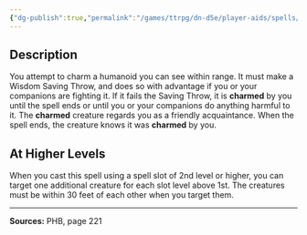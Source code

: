 ```yaml
---
{"dg-publish":true,"permalink":"/games/ttrpg/dn-d5e/player-aids/spells/level-1/charm-person/","tags":["TTRPG/DND/5e","verbal","somatic"]}
---
```



## Description
You attempt to charm a humanoid you can see within range.
It must make a Wisdom Saving Throw, and does so with advantage if you or your companions are fighting it.
If it fails the Saving Throw, it is **charmed** by you until the spell ends or until you or your companions do anything harmful to it.
The **charmed** creature regards you as a friendly acquaintance.
When the spell ends, the creature knows it was **charmed** by you.

## At Higher Levels
When you cast this spell using a spell slot of 2nd level or higher, you can target one additional creature for each slot level above 1st.
The creatures must be within 30 feet of each other when you target them.

---

**Sources:** PHB, page 221
